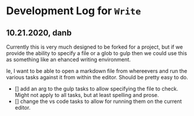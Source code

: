 # Development Log for `Write`

## 10.21.2020, danb

Currently this is very much designed to be forked for a project, but if we provide the ability to specify a file or a glob to gulp then we could use this as something like an ehanced writing environment. 

Ie, I want to be able to open a markdown file from whereevers and run the various tasks against it from within the editor. Should be pretty easy to do. 
 
- [] add an arg to the gulp tasks to allow specifying the file to check. Might not apply to all tasks, but at least spelling and prose. 
- [] change the vs code tasks to allow for running them on the current editor. 

